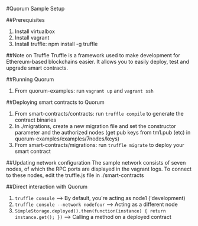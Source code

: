 #Quorum Sample Setup

##Prerequisites
1. Install virtualbox
2. Install vagrant
3. Install truffle: npm install -g truffle

##Note on Truffle
Truffle is a framework used to make development for Ethereum-based blockchains easier. It allows you to easily deploy, test and upgrade smart contracts.

##Running Quorum
1. From quorum-examples: run ```vagrant up``` and ```vagrant ssh```

##Deploying smart contracts to Quorum
1. From smart-contracts/contracts: run ```truffle compile``` to generate the contract binaries
2. In ./migrations, create a new migration file and set the constructor parameter and the authorized nodes (get pub keys from tm1.pub (etc) in quorum-examples/examples/7nodes/keys)
3. From smart-contracts/migrations: run ```truffle migrate``` to deploy your smart contract

##Updating network configuration
The sample network consists of seven nodes, of which the RPC ports are displayed in the vagrant logs. To connect to these nodes, edit the truffle.js file in ./smart-contracts

##Direct interaction with Quorum
1. ```truffle console```  --> By default, you're acting as node1 ('development)
2. ```truffle console --network nodefour``` --> Acting as a different node
3. ```SimpleStorage.deployed().then(function(instance) { return instance.get(); })``` --> Calling a method on a deployed contract

